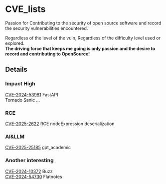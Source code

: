 # CVE_lists
Passion for Contributing to the security of open source software and record the security vulnerabilities encountered.

Regardless of the level of the vuln, Regardless of the difficulty level used or explored.  
**The driving force that keeps me going is only passion and the desire to record and contributing to OpenSource!**

## Details 

### Impact High
[CVE-2024-53981](https://github.com/advisories/GHSA-59g5-xgcq-4qw3)  FastAPI  
Tornado 
Sanic
...
### RCE
[CVE-2025-2622](https://vuldb.com/?id.300624) RCE nodeExpression deserialization
### AI&LLM
[CVE-2025-25185](https://github.com/binary-husky/gpt_academic/security/advisories/GHSA-gqp5-wm97-qxcv) gpt_academic 

### Another interesting 
[CVE-2024-10372](https://github.com/Startr4ck/CVE_lists/blob/main/buzz/Insecure%20Temporary%20File%20in%20BUZZ.md)  Buzz  
[CVE-2024-54730](https://www.cve.org/CVERecord?id=CVE-2024-54730)     Flatnotes  


